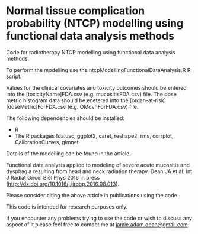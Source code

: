 # Normal tissue complication probability (NTCP) modelling using functional data analysis methods

Code for radiotherapy NTCP modelling using functional data analysis methods.

To perform the modelling use the ntcpModellingFunctionalDataAnalysis.R R script.

Values for the clinical covariates and toxicity outcomes should be entered into the [toxicityName]FDA.csv (e.g. mucositisFDA.csv) file. The dose metric histogram data should be enetered into the [organ-at-risk][doseMetric]ForFDA.csv (e.g. OMdvhForFDA.csv) file.

The following dependencies should be installed:

- R
- The R packages fda.usc, ggplot2, caret, reshape2, rms, corrplot, CalibrationCurves, glmnet

Details of the modelling can be found in the article:

Functional data analysis applied to modeling of severe acute mucositis and dysphagia resulting from head and neck radiation therapy. Dean  JA et al. Int J Radiat Oncol Biol Phys 2016 in press (http://dx.doi.org/10.1016/j.ijrobp.2016.08.013).

Please consider citing the above article in publications using the code.

This code is intended for research purposes only.

If you encounter any problems trying to use the code or wish to discuss any aspect of it please feel free to contact me at jamie.adam.dean@gmail.com.

